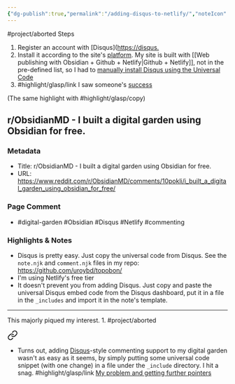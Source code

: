 ```yaml
---
{"dg-publish":true,"permalink":"/adding-disqus-to-netlify/","noteIcon":"2","created":"","updated":""}
---
```


#project/aborted 
Steps
1. Register an account with [Disqus]([https://disqus.](https://disqus.com/)
2. Install it according to the site's [platform](https://ericliaointerpreting-netlify-app.disqus.com/admin/settings/install/). My site is built with [[Web publishing with Obsidian + Github + Netlify\|Github + Netlify]], not in the pre-defined list, so I had to [manually install Disqus using the Universal Code](https://ericliaointerpreting-netlify-app.disqus.com/admin/settings/universalcode/)
3. #highlight/glasp/link I saw someone's [success](https://glasp.co/highlight-embed?u=zeYBfVAGSvNl7zMHjBkmeoK0t0g1&d=GIk4F86kOFIl9B2B642P&h=97ia3eqcu5xz4xij&m=h)

(The same highlight with #highlight/glasp/copy)

## r/ObsidianMD - I built a digital garden using Obsidian for free.

### Metadata

- Title: r/ObsidianMD - I built a digital garden using Obsidian for free.
- URL: https://www.reddit.com/r/ObsidianMD/comments/10pokli/i_built_a_digital_garden_using_obsidian_for_free/
### Page Comment

- #digital-garden #Obsidian #Disqus #Netlify #commenting 

### Highlights & Notes

- Disqus is pretty easy. Just copy the universal code from Disqus. See the `note.njk` and `comment.njk` files in my repo: https://github.com/uroybd/topobon/
- I'm using Netlify's free tier
- It doesn't prevent you from adding Disqus. Just copy and paste the universal Disqus embed code from the Disqus dashboard, put it in a file in the `_includes` and import it in the note's template.

---
This majorly piqued my interest.
	1. #project/aborted 
<div class="transclusion internal-embed is-loaded"><a class="markdown-embed-link" href="/10-dailynotes/2023-04-24/#7e438f" aria-label="Open link"><svg xmlns="http://www.w3.org/2000/svg" width="24" height="24" viewBox="0 0 24 24" fill="none" stroke="currentColor" stroke-width="2" stroke-linecap="round" stroke-linejoin="round" class="svg-icon lucide-link"><path d="M10 13a5 5 0 0 0 7.54.54l3-3a5 5 0 0 0-7.07-7.07l-1.72 1.71"></path><path d="M14 11a5 5 0 0 0-7.54-.54l-3 3a5 5 0 0 0 7.07 7.07l1.71-1.71"></path></svg></a><div class="markdown-embed">



* Turns out, adding [Disqus](https://disqus.com/)-style commenting support to my digital garden wasn't as easy as it seems, by simply putting some universal code snippet (with one change) in a file under the `_include` directory. I hit a snag. 
	#highlight/glasp/link  [My problem and getting further pointers](https://glasp.co/highlight-embed?u=zeYBfVAGSvNl7zMHjBkmeoK0t0g1&d=GIk4F86kOFIl9B2B642P&h=q7grki25c15lga58&m=h) 

</div></div>

